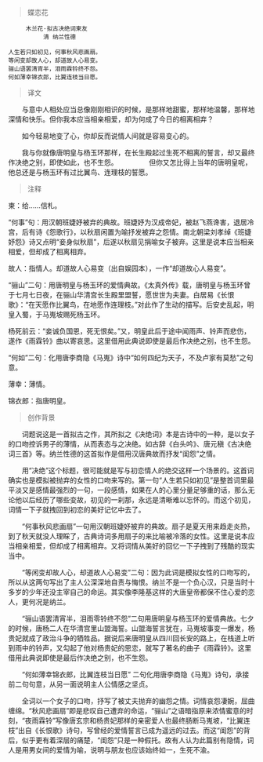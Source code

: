 > 蝶恋花

	     木兰花·拟古决绝词柬友
	          清 纳兰性德

	人生若只如初见，何事秋风悲画扇。
	等闲变却故人心，却道故人心易变。
	骊山语罢清宵半，泪雨霖铃终不怨。
	何如薄幸锦衣郎，比翼连枝当日愿。 
 



> 译文

　　与意中人相处应当总像刚刚相识的时候，是那样地甜蜜，那样地温馨，那样地深情和快乐。但你我本应当相亲相爱，却为何成了今日的相离相弃？

　　如今轻易地变了心，你却反而说情人间就是容易变心的。

　　我与你就像唐明皇与杨玉环那样，在长生殿起过生死不相离的誓言，却又最终作决绝之别，即使如此，也不生怨。
　　
　　但你又怎比得上当年的唐明皇呢，他总还是与杨玉环有过比翼鸟、连理枝的誓愿。


> 注释

柬：给……信札。

“何事”句：用汉朝班婕妤被弃的典故。班婕妤为汉成帝妃，被赵飞燕谗害，退居冷宫，后有诗《怨歌行》，以秋扇闲置为喻抒发被弃之怨情。南北朝梁刘孝绰《班婕妤怨》诗又点明“妾身似秋扇”，后遂以秋扇见捐喻女子被弃。这里是说本应当相亲相爱，但却成了相离相弃。

故人：指情人。却道故人心易变（出自娱园本），一作“却道故心人易变”。

“骊山”二句：用唐明皇与杨玉环的爱情典故。《太真外传》载，唐明皇与杨玉环曾于七月七日夜，在骊山华清宫长生殿里盟誓，愿世世为夫妻。白居易《长恨歌》：“在天愿作比翼鸟，在地愿作连理枝。”对此作了生动的描写。后安史乱起，明皇入蜀，于马嵬坡赐死杨玉环。

杨死前云：“妾诚负国恩，死无恨矣。”又，明皇此后于途中闻雨声、铃声而悲伤，遂作《雨霖铃》曲以寄哀思。这里借用此典说即使是最后作决绝之别，也不生怨。

“何如”二句：化用唐李商隐《马嵬》诗中“如何四纪为天子，不及卢家有莫愁”之句意。

薄幸：薄情。

锦衣郎：指唐明皇。



> 创作背景

　　词题说这是一首拟古之作，其所拟之《决绝词》本是古诗中的一种，是以女子的口吻控诉男子的薄情，从而表态与之决绝。如古辞《白头吟》、唐元稹《古决绝词三首》等。纳兰性德的这首拟作是借用汉唐典故而抒发“闺怨”之情。

　　用“决绝”这个标题，很可能就是写与初恋情人的绝交这样一个场景的。这首词确实也是模拟被抛弃的女性的口吻来写的。第一句“人生若只如初见”是整首词里最平淡又是感情最强烈的一句，一段感情，如果在人的心里分量足够重的话，那么无论他以后经历了哪些变故，初见的一刹那，永远是清晰难以忘怀的。而这个初见，词情一下子就拽回到初恋的美好记忆中去了。

　　“何事秋风悲画扇”一句用汉朝班婕妤被弃的典故。扇子是夏天用来趋走炎热，到了秋天就没人理睬了，古典诗词多用扇子的来比喻被冷落的女性。这里是说本应当相亲相爱，但却成了相离相弃。又将词情从美好的回忆一下子拽到了残酷的现实当中。

　　“等闲变却故人心，却道故人心易变”二句：因为此词是模拟女性的口吻写的，所以从这两句写出了主人公深深地自责与悔恨。纳兰不是一个负心汉，只是当时十多岁的少年还没主宰自己的命运。其实像李隆基这样的大唐皇帝都保不住心爱的恋人，更何况是纳兰。

　　“骊山语罢清宵半，泪雨零铃终不怨”二句用唐明皇与杨玉环的爱情典故。七夕的时候，唐杨二人在华清宫里山盟海誓。山盟海誓言犹在，马嵬坡事变一爆发，杨贵妃就成了政治斗争的牺牲品。据说后来唐明皇从四川回长安的路上，在栈道上听到雨中的铃声，又勾起了他对杨贵妃的思恋，就写了著名的曲子《雨霖铃》。这里借用此典说即使是最后作决绝之别，也不生怨。

　　“何如薄幸锦衣郎，比翼连枝当日愿” 二句化用唐李商隐《马嵬》诗句，承接前二句句意，从另一面说明主人公情感之坚贞。

　　全词以一个女子的口吻，抒写了被丈夫抛弃的幽怨之情。词情哀怨凄婉，屈曲缠绵。“秋风悲画扇”即是悲叹自己遭弃的命运，“骊山”之语暗指原来浓情蜜意的时刻，“夜雨霖铃”写像唐玄宗和杨贵妃那样的亲密爱人也最终肠断马嵬坡，“比翼连枝”出自《长恨歌》诗句，写曾经的爱情誓言已成为遥远的过去。而这“闺怨”的背后，似乎更有着深层的痛楚，“闺怨”只是一种假托。故有人认为此篇别有隐情，词人是用男女间的爱情为喻，说明与朋友也应该始终如一，生死不渝。